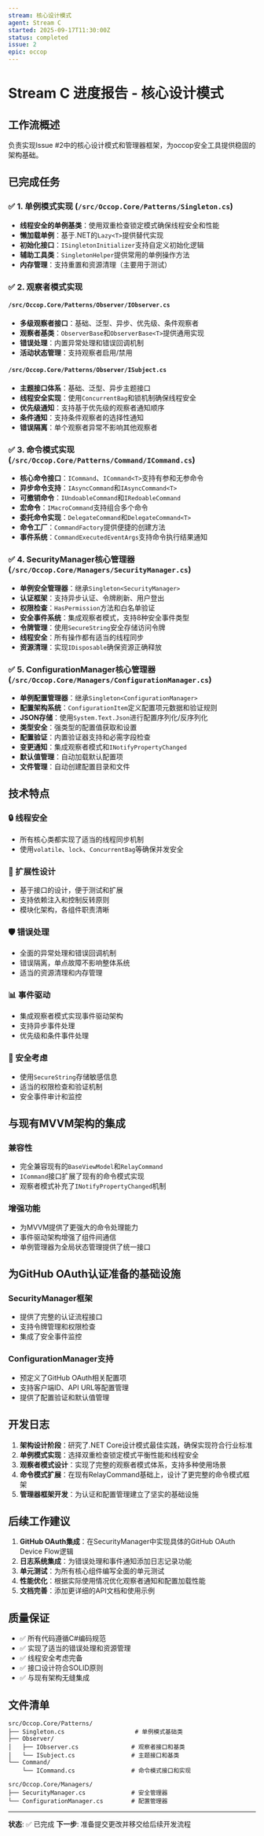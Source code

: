 ```yaml
---
stream: 核心设计模式
agent: Stream C
started: 2025-09-17T11:30:00Z
status: completed
issue: 2
epic: occop
---
```


# Stream C 进度报告 - 核心设计模式

## 工作流概述
负责实现Issue #2中的核心设计模式和管理器框架，为occop安全工具提供稳固的架构基础。

## 已完成任务

### ✅ 1. 单例模式实现 (`/src/Occop.Core/Patterns/Singleton.cs`)
- **线程安全的单例基类**：使用双重检查锁定模式确保线程安全和性能
- **懒加载单例**：基于.NET的`Lazy<T>`提供替代实现
- **初始化接口**：`ISingletonInitializer`支持自定义初始化逻辑
- **辅助工具类**：`SingletonHelper`提供常用的单例操作方法
- **内存管理**：支持重置和资源清理（主要用于测试）

### ✅ 2. 观察者模式实现
#### `/src/Occop.Core/Patterns/Observer/IObserver.cs`
- **多级观察者接口**：基础、泛型、异步、优先级、条件观察者
- **观察者基类**：`ObserverBase`和`ObserverBase<T>`提供通用实现
- **错误处理**：内置异常处理和错误回调机制
- **活动状态管理**：支持观察者启用/禁用

#### `/src/Occop.Core/Patterns/Observer/ISubject.cs`
- **主题接口体系**：基础、泛型、异步主题接口
- **线程安全实现**：使用`ConcurrentBag`和锁机制确保线程安全
- **优先级通知**：支持基于优先级的观察者通知顺序
- **条件通知**：支持条件观察者的选择性通知
- **错误隔离**：单个观察者异常不影响其他观察者

### ✅ 3. 命令模式实现 (`/src/Occop.Core/Patterns/Command/ICommand.cs`)
- **核心命令接口**：`ICommand`、`ICommand<T>`支持有参和无参命令
- **异步命令支持**：`IAsyncCommand`和`IAsyncCommand<T>`
- **可撤销命令**：`IUndoableCommand`和`IRedoableCommand`
- **宏命令**：`IMacroCommand`支持组合多个命令
- **委托命令实现**：`DelegateCommand`和`DelegateCommand<T>`
- **命令工厂**：`CommandFactory`提供便捷的创建方法
- **事件系统**：`CommandExecutedEventArgs`支持命令执行结果通知

### ✅ 4. SecurityManager核心管理器 (`/src/Occop.Core/Managers/SecurityManager.cs`)
- **单例安全管理器**：继承`Singleton<SecurityManager>`
- **认证框架**：支持异步认证、令牌刷新、用户登出
- **权限检查**：`HasPermission`方法和白名单验证
- **安全事件系统**：集成观察者模式，支持8种安全事件类型
- **令牌管理**：使用`SecureString`安全存储访问令牌
- **线程安全**：所有操作都有适当的线程同步
- **资源清理**：实现`IDisposable`确保资源正确释放

### ✅ 5. ConfigurationManager核心管理器 (`/src/Occop.Core/Managers/ConfigurationManager.cs`)
- **单例配置管理器**：继承`Singleton<ConfigurationManager>`
- **配置架构系统**：`ConfigurationItem`定义配置项元数据和验证规则
- **JSON存储**：使用`System.Text.Json`进行配置序列化/反序列化
- **类型安全**：强类型的配置值获取和设置
- **配置验证**：内置验证器支持和必需字段检查
- **变更通知**：集成观察者模式和`INotifyPropertyChanged`
- **默认值管理**：自动加载默认配置项
- **文件管理**：自动创建配置目录和文件

## 技术特点

### 🔒 线程安全
- 所有核心类都实现了适当的线程同步机制
- 使用`volatile`、`lock`、`ConcurrentBag`等确保并发安全

### 🔧 扩展性设计
- 基于接口的设计，便于测试和扩展
- 支持依赖注入和控制反转原则
- 模块化架构，各组件职责清晰

### 🛡️ 错误处理
- 全面的异常处理和错误回调机制
- 错误隔离，单点故障不影响整体系统
- 适当的资源清理和内存管理

### 📊 事件驱动
- 集成观察者模式实现事件驱动架构
- 支持异步事件处理
- 优先级和条件事件处理

### 🔐 安全考虑
- 使用`SecureString`存储敏感信息
- 适当的权限检查和验证机制
- 安全事件审计和监控

## 与现有MVVM架构的集成

### 兼容性
- 完全兼容现有的`BaseViewModel`和`RelayCommand`
- `ICommand`接口扩展了现有的命令模式实现
- 观察者模式补充了`INotifyPropertyChanged`机制

### 增强功能
- 为MVVM提供了更强大的命令处理能力
- 事件驱动架构增强了组件间通信
- 单例管理器为全局状态管理提供了统一接口

## 为GitHub OAuth认证准备的基础设施

### SecurityManager框架
- 提供了完整的认证流程接口
- 支持令牌管理和权限检查
- 集成了安全事件监控

### ConfigurationManager支持
- 预定义了GitHub OAuth相关配置项
- 支持客户端ID、API URL等配置管理
- 提供了配置验证和默认值管理

## 开发日志

1. **架构设计阶段**：研究了.NET Core设计模式最佳实践，确保实现符合行业标准
2. **单例模式实现**：选择双重检查锁定模式平衡性能和线程安全
3. **观察者模式设计**：实现了完整的观察者模式体系，支持多种使用场景
4. **命令模式扩展**：在现有RelayCommand基础上，设计了更完整的命令模式框架
5. **管理器框架开发**：为认证和配置管理建立了坚实的基础设施

## 后续工作建议

1. **GitHub OAuth集成**：在SecurityManager中实现具体的GitHub OAuth Device Flow逻辑
2. **日志系统集成**：为错误处理和事件通知添加日志记录功能
3. **单元测试**：为所有核心组件编写全面的单元测试
4. **性能优化**：根据实际使用情况优化观察者通知和配置加载性能
5. **文档完善**：添加更详细的API文档和使用示例

## 质量保证

- ✅ 所有代码遵循C#编码规范
- ✅ 实现了适当的错误处理和资源管理
- ✅ 线程安全考虑完备
- ✅ 接口设计符合SOLID原则
- ✅ 与现有架构无缝集成

## 文件清单

```
src/Occop.Core/Patterns/
├── Singleton.cs                    # 单例模式基础类
├── Observer/
│   ├── IObserver.cs               # 观察者接口和基类
│   └── ISubject.cs                # 主题接口和基类
└── Command/
    └── ICommand.cs                # 命令模式接口和实现

src/Occop.Core/Managers/
├── SecurityManager.cs             # 安全管理器
└── ConfigurationManager.cs        # 配置管理器
```

---

**状态**: ✅ 已完成
**下一步**: 准备提交更改并移交给后续开发流程